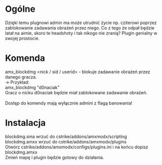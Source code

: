 # Ogólne
Dzięki temu plugnowi admin ma może utrudnić życie np. cziterowi poprzez zablokowanie zadawania obrażeń przez niego. Co z tego że odpał będzie latał na aimie, skoro te headshoty i tak nikogo nie zranią? Plugin genialny w swojej prostocie.

# Komenda

amx_blockdmg <nick / sid / userid> - blokuje zadawanie obrażeń przez danego gracza. <br>
  -> Przykład: <br>
    amx_blockdmg "d0naciak" <br>
    Gracz o nicku d0naciak będzie miał zablokowane zadawanie obrażeń. <br>
     <br>
Dostęp do komendy mają wyłącznie admini z flagą banowania!

# Instalacja
blockdmg.sma wrzuć do cstrike/addons/amxmodx/scripting <br>
blockdmg.amxx wrzuć do cstrike/addons/amxmodx/plugins <br>
Otwórz cstrike/addons/amxmodx/configs/plugins.ini i na końcu dopisz blockdmg.amxx <br>
Zmień mapę i plugin będzie gotowy do działania.
